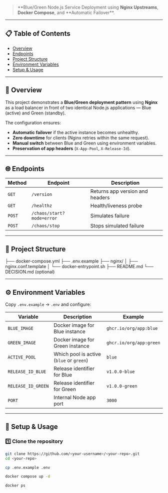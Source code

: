 > **Blue/Green Node.js Service Deployment using **Nginx Upstreams**, **Docker Compose**, and **Automatic Failover\*\*.

---

## 📋 Table of Contents

- [Overview](#-overview)
- [Endpoints](#-endpoints)
- [Project Structure](#-project-structure)
- [Environment Variables](#-environment-variables)
- [Setup & Usage](#️-setup--usage)

---

## 🎯 Overview

This project demonstrates a **Blue/Green deployment pattern** using **Nginx** as a load balancer in front of two identical Node.js applications — Blue (active) and Green (standby).

The configuration ensures:

- **Automatic failover** if the active instance becomes unhealthy.
- **Zero downtime** for clients (Nginx retries within the same request).
- **Manual switch** between Blue and Green using environment variables.
- **Preservation of app headers** (`X-App-Pool`, `X-Release-Id`).

---

## 🌐 Endpoints

| Method | Endpoint                  | Description                     |
| ------ | ------------------------- | ------------------------------- |
| `GET`  | `/version`                | Returns app version and headers |
| `GET`  | `/healthz`                | Health/liveness probe           |
| `POST` | `/chaos/start?mode=error` | Simulates failure               |
| `POST` | `/chaos/stop`             | Stops simulated failure         |

---

## 🧩 Project Structure

├── docker-compose.yml
├── .env.example
├── nginx/
│ ├── nginx.conf.template
│ └── docker-entrypoint.sh
├── README.md
└── DECISION.md (optional)

---

## ⚙️ Environment Variables

Copy `.env.example` → `.env` and configure:

| Variable           | Description                              | Example                 |
| ------------------ | ---------------------------------------- | ----------------------- |
| `BLUE_IMAGE`       | Docker image for Blue instance           | `ghcr.io/org/app:blue`  |
| `GREEN_IMAGE`      | Docker image for Green instance          | `ghcr.io/org/app:green` |
| `ACTIVE_POOL`      | Which pool is active (`blue` or `green`) | `blue`                  |
| `RELEASE_ID_BLUE`  | Release identifier for Blue              | `v1.0.0-blue`           |
| `RELEASE_ID_GREEN` | Release identifier for Green             | `v1.0.0-green`          |
| `PORT`             | Internal Node app port                   | `3000`                  |

---

## 🧰️ Setup & Usage

### 1️⃣ Clone the repository

```bash
git clone https://github.com/<your-username>/<your-repo>.git
cd <your-repo>

cp .env.example .env

docker compose up -d

docker ps

```
